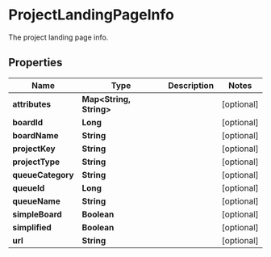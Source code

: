 

# ProjectLandingPageInfo

The project landing page info.

## Properties

| Name | Type | Description | Notes |
|------------ | ------------- | ------------- | -------------|
|**attributes** | **Map&lt;String, String&gt;** |  |  [optional] |
|**boardId** | **Long** |  |  [optional] |
|**boardName** | **String** |  |  [optional] |
|**projectKey** | **String** |  |  [optional] |
|**projectType** | **String** |  |  [optional] |
|**queueCategory** | **String** |  |  [optional] |
|**queueId** | **Long** |  |  [optional] |
|**queueName** | **String** |  |  [optional] |
|**simpleBoard** | **Boolean** |  |  [optional] |
|**simplified** | **Boolean** |  |  [optional] |
|**url** | **String** |  |  [optional] |



